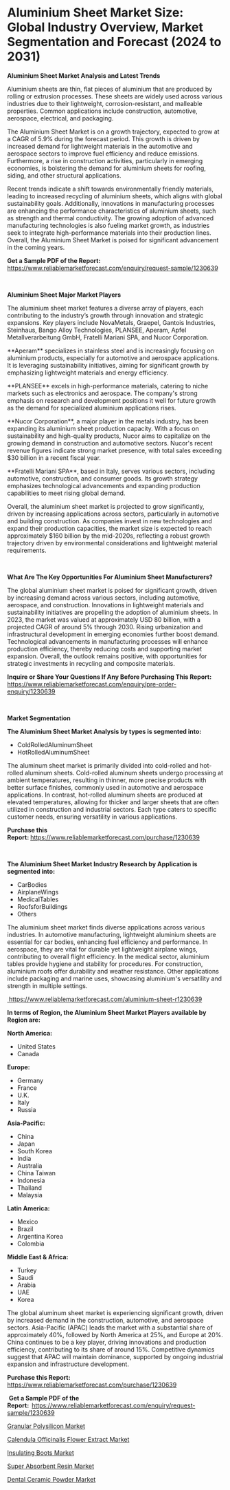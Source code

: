 <p><h1>Aluminium Sheet Market Size: Global Industry Overview, Market Segmentation and Forecast (2024 to 2031)</h1></p><p><strong>Aluminium Sheet Market Analysis and Latest Trends</strong></p>
<p><p>Aluminium sheets are thin, flat pieces of aluminium that are produced by rolling or extrusion processes. These sheets are widely used across various industries due to their lightweight, corrosion-resistant, and malleable properties. Common applications include construction, automotive, aerospace, electrical, and packaging.</p><p>The Aluminium Sheet Market is on a growth trajectory, expected to grow at a CAGR of 5.9% during the forecast period. This growth is driven by increased demand for lightweight materials in the automotive and aerospace sectors to improve fuel efficiency and reduce emissions. Furthermore, a rise in construction activities, particularly in emerging economies, is bolstering the demand for aluminium sheets for roofing, siding, and other structural applications.</p><p>Recent trends indicate a shift towards environmentally friendly materials, leading to increased recycling of aluminium sheets, which aligns with global sustainability goals. Additionally, innovations in manufacturing processes are enhancing the performance characteristics of aluminium sheets, such as strength and thermal conductivity. The growing adoption of advanced manufacturing technologies is also fueling market growth, as industries seek to integrate high-performance materials into their production lines. Overall, the Aluminium Sheet Market is poised for significant advancement in the coming years.</p></p>
<p><strong>Get a Sample PDF of the Report:&nbsp;</strong> <a href="https://www.reliablemarketforecast.com/enquiry/request-sample/1230639?utm_campaign=1144&utm_medium=2&utm_source=Github&utm_content=ia&utm_term=07112024&utm_id=aluminium-sheet">https://www.reliablemarketforecast.com/enquiry/request-sample/1230639</a></p>
<p>&nbsp;</p>
<p><strong>Aluminium Sheet Major Market Players</strong></p>
<p><p>The aluminium sheet market features a diverse array of players, each contributing to the industry’s growth through innovation and strategic expansions. Key players include NovaMetals, Graepel, Gantois Industries, Steinhaus, Bango Alloy Technologies, PLANSEE, Aperam, Apfel Metallverarbeitung GmbH, Fratelli Mariani SPA, and Nucor Corporation.</p><p>**Aperam** specializes in stainless steel and is increasingly focusing on aluminium products, especially for automotive and aerospace applications. It is leveraging sustainability initiatives, aiming for significant growth by emphasizing lightweight materials and energy efficiency.</p><p>**PLANSEE** excels in high-performance materials, catering to niche markets such as electronics and aerospace. The company's strong emphasis on research and development positions it well for future growth as the demand for specialized aluminium applications rises.</p><p>**Nucor Corporation**, a major player in the metals industry, has been expanding its aluminium sheet production capacity. With a focus on sustainability and high-quality products, Nucor aims to capitalize on the growing demand in construction and automotive sectors. Nucor's recent revenue figures indicate strong market presence, with total sales exceeding $30 billion in a recent fiscal year.</p><p>**Fratelli Mariani SPA**, based in Italy, serves various sectors, including automotive, construction, and consumer goods. Its growth strategy emphasizes technological advancements and expanding production capabilities to meet rising global demand.</p><p>Overall, the aluminium sheet market is projected to grow significantly, driven by increasing applications across sectors, particularly in automotive and building construction. As companies invest in new technologies and expand their production capacities, the market size is expected to reach approximately $160 billion by the mid-2020s, reflecting a robust growth trajectory driven by environmental considerations and lightweight material requirements.</p></p>
<p>&nbsp;</p>
<p><strong>What Are The Key Opportunities For Aluminium Sheet Manufacturers?</strong></p>
<p><p>The global aluminium sheet market is poised for significant growth, driven by increasing demand across various sectors, including automotive, aerospace, and construction. Innovations in lightweight materials and sustainability initiatives are propelling the adoption of aluminium sheets. In 2023, the market was valued at approximately USD 80 billion, with a projected CAGR of around 5% through 2030. Rising urbanization and infrastructural development in emerging economies further boost demand. Technological advancements in manufacturing processes will enhance production efficiency, thereby reducing costs and supporting market expansion. Overall, the outlook remains positive, with opportunities for strategic investments in recycling and composite materials.</p></p>
<p><strong>Inquire or Share Your Questions If Any Before Purchasing This Report:</strong> <a href="https://www.reliablemarketforecast.com/enquiry/pre-order-enquiry/1230639?utm_campaign=1144&utm_medium=2&utm_source=Github&utm_content=ia&utm_term=07112024&utm_id=aluminium-sheet">https://www.reliablemarketforecast.com/enquiry/pre-order-enquiry/1230639</a></p>
<p>&nbsp;</p>
<p><strong>Market Segmentation</strong></p>
<p><strong>The Aluminium Sheet Market Analysis by types is segmented into:</strong></p>
<p><ul><li>ColdRolledAluminumSheet</li><li>HotRolledAluminumSheet</li></ul></p>
<p><p>The aluminum sheet market is primarily divided into cold-rolled and hot-rolled aluminum sheets. Cold-rolled aluminum sheets undergo processing at ambient temperatures, resulting in thinner, more precise products with better surface finishes, commonly used in automotive and aerospace applications. In contrast, hot-rolled aluminum sheets are produced at elevated temperatures, allowing for thicker and larger sheets that are often utilized in construction and industrial sectors. Each type caters to specific customer needs, ensuring versatility in various applications.</p></p>
<p><strong>Purchase this Report:&nbsp;</strong><a href="https://www.reliablemarketforecast.com/purchase/1230639?utm_campaign=1144&utm_medium=2&utm_source=Github&utm_content=ia&utm_term=07112024&utm_id=aluminium-sheet">https://www.reliablemarketforecast.com/purchase/1230639</a></p>
<p>&nbsp;</p>
<p><strong>The Aluminium Sheet Market Industry Research by Application is segmented into:</strong></p>
<p><ul><li>CarBodies</li><li>AirplaneWings</li><li>MedicalTables</li><li>RoofsforBuildings</li><li>Others</li></ul></p>
<p><p>The aluminium sheet market finds diverse applications across various industries. In automotive manufacturing, lightweight aluminium sheets are essential for car bodies, enhancing fuel efficiency and performance. In aerospace, they are vital for durable yet lightweight airplane wings, contributing to overall flight efficiency. In the medical sector, aluminium tables provide hygiene and stability for procedures. For construction, aluminium roofs offer durability and weather resistance. Other applications include packaging and marine uses, showcasing aluminium's versatility and strength in multiple settings.</p></p>
<p><a href="https://www.reliablemarketforecast.com/aluminium-sheet-r1230639?utm_campaign=1144&utm_medium=2&utm_source=Github&utm_content=ia&utm_term=07112024&utm_id=aluminium-sheet">&nbsp;https://www.reliablemarketforecast.com/aluminium-sheet-r1230639</a></p>
<p><strong>In terms of Region, the Aluminium Sheet Market Players available by Region are:</strong></p>
<p>
    <p> <strong> North America: </strong>
        <ul>
            <li>United States</li>
            <li>Canada</li>
        </ul>
        </p> 
    <p> <strong> Europe: </strong>
        <ul>
            <li>Germany</li>
            <li>France</li>
            <li>U.K.</li>
            <li>Italy</li>
            <li>Russia</li>
        </ul>
        </p> 
    <p> <strong> Asia-Pacific: </strong>
        <ul>
            <li>China</li>
            <li>Japan</li>
            <li>South Korea</li>
            <li>India</li>
            <li>Australia</li>
            <li>China Taiwan</li>
            <li>Indonesia</li>
            <li>Thailand</li>
            <li>Malaysia</li>
        </ul>
        </p> 
    <p> <strong> Latin America: </strong>
        <ul>
            <li>Mexico</li>
            <li>Brazil</li>
            <li>Argentina Korea</li>
            <li>Colombia</li>
        </ul>
        </p> 
    <p> <strong> Middle East & Africa: </strong>
        <ul>
            <li>Turkey</li>
            <li>Saudi</li>
            <li>Arabia</li>
            <li>UAE</li>
            <li>Korea</li>
        </ul>
    </p>
    </p>
<p><p>The global aluminum sheet market is experiencing significant growth, driven by increased demand in the construction, automotive, and aerospace sectors. Asia-Pacific (APAC) leads the market with a substantial share of approximately 40%, followed by North America at 25%, and Europe at 20%. China continues to be a key player, driving innovations and production efficiency, contributing to its share of around 15%. Competitive dynamics suggest that APAC will maintain dominance, supported by ongoing industrial expansion and infrastructure development.</p></p>
<p><strong>Purchase this Report: </strong><a href="https://www.reliablemarketforecast.com/purchase/1230639?utm_campaign=1144&utm_medium=2&utm_source=Github&utm_content=ia&utm_term=07112024&utm_id=aluminium-sheet">https://www.reliablemarketforecast.com/purchase/1230639</a></p>
<p>&nbsp;<strong>Get a Sample PDF of the Report:&nbsp;&nbsp;</strong><a href="https://www.reliablemarketforecast.com/enquiry/request-sample/1230639?utm_campaign=1144&utm_medium=2&utm_source=Github&utm_content=ia&utm_term=07112024&utm_id=aluminium-sheet">https://www.reliablemarketforecast.com/enquiry/request-sample/1230639</a></p>
<p><strong></strong></p>
<p><p><a href="https://github.com/brunafxh5tru/Market-Research-Report-List-1/blob/main/granular-polysilicon-market.md?utm_campaign=1144&utm_medium=2&utm_source=Github&utm_content=ia&utm_term=07112024&utm_id=aluminium-sheet">Granular Polysilicon Market</a></p><p><a href="https://github.com/kaceycoody4m/Market-Research-Report-List-1/blob/main/calendula-officinalis-flower-extract-market.md?utm_campaign=1144&utm_medium=2&utm_source=Github&utm_content=ia&utm_term=07112024&utm_id=aluminium-sheet">Calendula Officinalis Flower Extract Market</a></p><p><a href="https://github.com/annicecos4/Market-Research-Report-List-1/blob/main/insulating-boots-market.md?utm_campaign=1144&utm_medium=2&utm_source=Github&utm_content=ia&utm_term=07112024&utm_id=aluminium-sheet">Insulating Boots Market</a></p><p><a href="https://github.com/sharitatri97/Market-Research-Report-List-1/blob/main/super-absorbent-resin-market.md?utm_campaign=1144&utm_medium=2&utm_source=Github&utm_content=ia&utm_term=07112024&utm_id=aluminium-sheet">Super Absorbent Resin Market</a></p><p><a href="https://issuu.com/reportprime-2/docs/dental-ceramic-powder-market-size-2_6e81cbe909fcb5?utm_campaign=1144&utm_medium=2&utm_source=Github&utm_content=ia&utm_term=07112024&utm_id=aluminium-sheet">Dental Ceramic Powder Market</a></p></p>